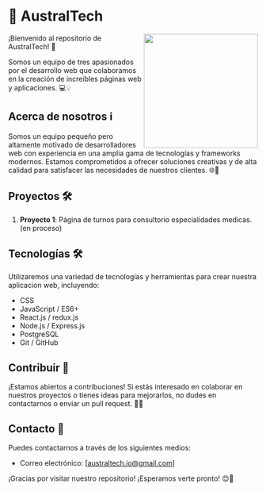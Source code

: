 # 🚀 AustralTech
<img align='right' src="https://media4.giphy.com/media/xT9IgzoKnwFNmISR8I/giphy.gif" width="230">
¡Bienvenido al repositorio de AustralTech! 🌟

Somos un equipo de tres apasionados por el desarrollo web que colaboramos en la creación de increíbles páginas web y aplicaciones. 💻💡

## Acerca de nosotros ℹ️

Somos un equipo pequeño pero altamente motivado de desarrolladores web con experiencia en una amplia gama de tecnologías y frameworks modernos. 
Estamos comprometidos a ofrecer soluciones creativas y de alta calidad para satisfacer las necesidades de nuestros clientes. 🌐🔧

## Proyectos 🛠️

1. **Proyecto 1**: Página de turnos para consultorio especialidades medicas.(en proceso)

## Tecnologías 🛠️

Utilizaremos una variedad de tecnologías y herramientas para crear nuestra aplicacion web, incluyendo:

- CSS
- JavaScript / ES6+
- React.js / redux.js
- Node.js / Express.js
- PostgreSQL
- Git / GitHub

## Contribuir 🤝

¡Estamos abiertos a contribuciones! Si estás interesado en colaborar en nuestros proyectos o tienes ideas para mejorarlos, no dudes en contactarnos o enviar un pull request. 💬🔗

## Contacto 📧

Puedes contactarnos a través de los siguientes medios:

- Correo electrónico: [australtech.io@gmail.com]

¡Gracias por visitar nuestro repositorio! ¡Esperamos verte pronto! 😊🚀


<!---
AustralTech/AustralTech is a ✨ special ✨ repository because its `README.md` (this file) appears on your GitHub profile.
You can click the Preview link to take a look at your changes.
--->
